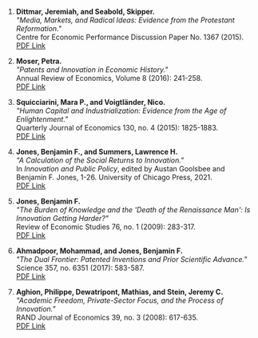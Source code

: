 
1. **Dittmar, Jeremiah, and Seabold, Skipper.**  
   *"Media, Markets, and Radical Ideas: Evidence from the Protestant Reformation."*  
   Centre for Economic Performance Discussion Paper No. 1367 (2015).  
   [PDF Link](https://cep.lse.ac.uk/pubs/download/dp1367.pdf)

2. **Moser, Petra.**  
   *"Patents and Innovation in Economic History."*  
   Annual Review of Economics, Volume 8 (2016): 241-258.  
   [PDF Link](https://www.nber.org/system/files/working_papers/w21964/w21964.pdf)
   
4. **Squicciarini, Mara P., and Voigtländer, Nico.**  
   *"Human Capital and Industrialization: Evidence from the Age of Enlightenment."*  
   Quarterly Journal of Economics 130, no. 4 (2015): 1825-1883.  
   [PDF Link](https://www.anderson.ucla.edu/faculty/nico.v/Research/Encyclopedie_forthcoming.pdf?utm_source=chatgpt.com)

5. **Jones, Benjamin F., and Summers, Lawrence H.**  
   *"A Calculation of the Social Returns to Innovation."*  
   In *Innovation and Public Policy*, edited by Austan Goolsbee and Benjamin F. Jones, 1-26. University of Chicago Press, 2021.  
   [PDF Link](https://www.nber.org/system/files/chapters/c14422/c14422.pdf?utm_source=chatgpt.com)

6. **Jones, Benjamin F.**  
   *"The Burden of Knowledge and the 'Death of the Renaissance Man': Is Innovation Getting Harder?"*  
   Review of Economic Studies 76, no. 1 (2009): 283-317.  
   [PDF Link](https://www.frbsf.org/wp-content/uploads/2_BurdenOfKnowledge.pdf?utm_source=chatgpt.com)

7. **Ahmadpoor, Mohammad, and Jones, Benjamin F.**  
   *"The Dual Frontier: Patented Inventions and Prior Scientific Advance."*  
   Science 357, no. 6351 (2017): 583-587.  
   [PDF Link](https://www.kellogg.northwestern.edu/faculty/jones-ben/htm/Dual%20Frontier%20_%20Integrated%20MS%20and%20SM.pdf?utm_source=chatgpt.com)

8. **Aghion, Philippe, Dewatripont, Mathias, and Stein, Jeremy C.**  
   *"Academic Freedom, Private-Sector Focus, and the Process of Innovation."*  
   RAND Journal of Economics 39, no. 3 (2008): 617-635.  
   [PDF Link](https://scholar.harvard.edu/files/stein/files/academic-freedom-rand-2008-final_0.pdf?utm_source=chatgpt.com)
